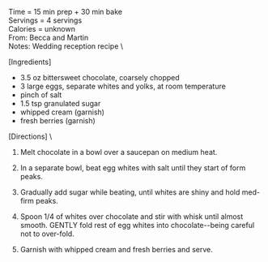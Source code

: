 Time = 15 min prep + 30 min bake\
Servings = 4 servings \
Calories = unknown \
From: Becca and Martin \
Notes: Wedding reception recipe \

[Ingredients]

-  3.5 oz bittersweet chocolate, coarsely chopped
-  3 large eggs, separate whites and yolks, at room temperature
-  pinch of salt
-  1.5 tsp granulated sugar
-  whipped cream (garnish)
-  fresh berries (garnish)

[Directions] \
1.  Melt chocolate in a bowl over a saucepan on medium heat. 

2.  In a separate bowl, beat egg whites with salt until they start of form peaks. 

3.  Gradually add sugar while beating, until whites are shiny and hold med-firm peaks. 

4.  Spoon 1/4 of whites over chocolate and stir with whisk until almost smooth. GENTLY fold rest of egg whites into chocolate--being careful not to over-fold. 

5.  Garnish with whipped cream and fresh berries and serve. 